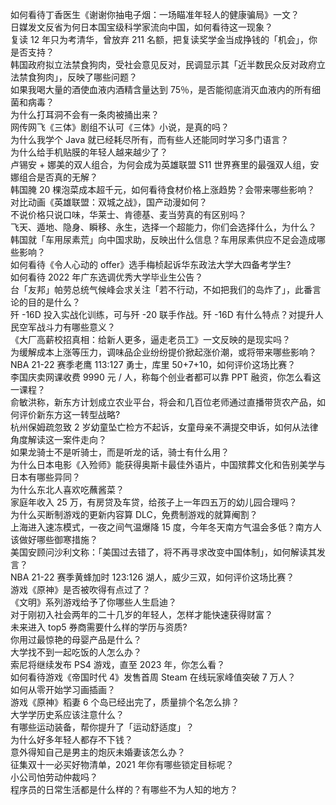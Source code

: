 如何看待丁香医生《谢谢你抽电子烟：一场瞄准年轻人的健康骗局》一文？  
日媒发文反省为何日本国宝级科学家流向中国，如何看待这一现象？  
复读 12 年只为考清华，曾放弃 211 名额，把复读奖学金当成挣钱的「机会」，你是否支持？  
韩国政府拟立法禁食狗肉，受社会意见反对，民调显示其「近半数民众反对政府立法禁食狗肉」，反映了哪些问题？  
如果我喝大量的酒使血液内酒精含量达到 75％，是否能彻底消灭血液内的所有细菌和病毒？  
为什么打耳洞不会有一条肉被捅出来？  
网传网飞《三体》剧组不认可《三体》小说，是真的吗？  
为什么我学个 Java 就已经耗尽所有，而有些人还能同时学习多门语言？  
为什么给手机贴膜的年轻人越来越少了？  
卢锡安 + 娜美的双人组合，为何会成为英雄联盟 S11 世界赛里的最强双人组，安娜组合是否真的无解？  
韩国腌 20 棵泡菜成本超千元，如何看待食材价格上涨趋势？会带来哪些影响？  
对比动画《英雄联盟：双城之战》，国产动漫如何？  
不说价格只说口味，华莱士、肯德基、麦当劳真的有区别吗？  
飞天、遁地、隐身、瞬移、永生，选择一个超能力，你们会选择什么，为什么？  
韩国就「车用尿素荒」向中国求助，反映出什么信息？车用尿素供应不足会造成哪些影响？  
如何看待《令人心动的 offer》选手梅桢起诉华东政法大学大四备考学生?  
如何看待 2022 年广东选调优秀大学毕业生公告？  
台「友邦」帕劳总统气候峰会求关注「若不行动，不如把我们的岛炸了」，此番言论的目的是什么？  
歼 -16D 投入实战化训练，可与歼 -20 联手作战。歼 -16D 有什么特点？对提升人民空军战斗力有哪些意义？  
《大厂高薪校招真相：给新人更多，逼走老员工》一文反映的是现实吗？  
为缓解成本上涨等压力，调味品企业纷纷提价掀起涨价潮，或将带来哪些影响？  
NBA 21-22 赛季老鹰 113:127 勇士，库里 50+7+10，如何评价这场比赛？  
李国庆卖网课收费 9990 元 / 人，称每个创业者都可以靠 PPT 融资，你怎么看这一课程？  
俞敏洪称，新东方计划成立农业平台，将会和几百位老师通过直播带货农产品，如何评价新东方这一转型战略?  
杭州保姆疏忽致 2 岁幼童坠亡检方不起诉，女童母亲不满提交申诉，如何从法律角度解读这一案件走向？  
如果龙骑士不是听骑士，而是听龙的话，骑士有什么用？  
为什么日本电影《入殓师》能获得奥斯卡最佳外语片，中国殡葬文化和告别美学与日本有哪些异同？  
为什么东北人喜欢吃蘸酱菜？  
家庭年收入 25 万，有房贷及车贷，给孩子上一年四五万的幼儿园合理吗？  
为什么买断制游戏的更新内容算 DLC，免费制游戏的就算阉割？  
上海进入速冻模式，一夜之间气温爆降 15 度，今年冬天南方气温会多低？南方人该做好哪些御寒措施？  
美国安顾问沙利文称：「美国过去错了，将不再寻求改变中国体制」，如何解读其发言？  
NBA 21-22 赛季黄蜂加时 123:126 湖人，威少三双，如何评价这场比赛？  
游戏《原神》是否被吹得有点过了？  
《文明》系列游戏给予了你哪些人生启迪？  
对于刚初入社会两年的二十几岁的年轻人，怎样才能快速获得财富？  
未来进入 top5 券商需要什么样的学历与资质?  
你用过最惊艳的母婴产品是什么？  
大学找不到一起吃饭的人怎么办？  
索尼将继续发布 PS4 游戏，直至 2023 年，你怎么看？  
如何看待游戏《帝国时代 4》发售首周 Steam 在线玩家峰值突破 7 万人？  
如何从零开始学习画插画？  
游戏《原神》稻妻 6 个岛已经出完了，质量排个名怎么排？  
大学学历史系应该注意什么？  
有哪些运动装备，帮你提升了「运动舒适度」？  
为什么好多年轻人都存不下钱？  
意外得知自己是男主的炮灰未婚妻该怎么办？  
征集双十一必买好物清单，2021 年你有哪些锁定目标呢？  
小公司怕劳动仲裁吗？  
程序员的日常生活都是什么样的？有哪些不为人知的地方？  
